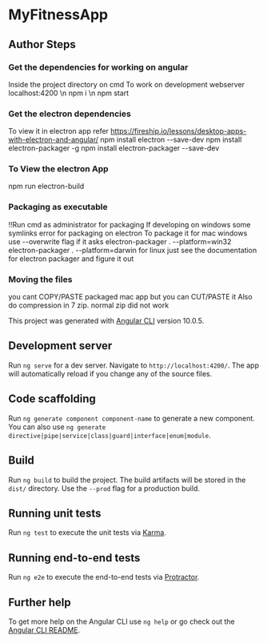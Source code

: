 # MyFitnessApp

## Author Steps

### Get the dependencies for working on angular
Inside the project directory on cmd
To work on development webserver localhost:4200 \n
npm i \n
npm start

### Get the electron dependencies
To view it in electron app refer https://fireship.io/lessons/desktop-apps-with-electron-and-angular/
npm install electron --save-dev
npm install electron-packager -g
npm install electron-packager --save-dev

### To View the electron App  
npm run electron-build

### Packaging as executable 
!!Run cmd as administrator for packaging  If developing on windows some symlinks error for packaging on electron
To package it for mac windows use --overwrite flag if it asks
electron-packager . --platform=win32
electron-packager . --platform=darwin
for linux just see the documentation for electron packager and figure it out

### Moving the files 
you cant COPY/PASTE packaged mac app
but you can CUT/PASTE it 
Also do compression in 7 zip. normal zip did not work 

This project was generated with [Angular CLI](https://github.com/angular/angular-cli) version 10.0.5.

## Development server

Run `ng serve` for a dev server. Navigate to `http://localhost:4200/`. The app will automatically reload if you change any of the source files.

## Code scaffolding

Run `ng generate component component-name` to generate a new component. You can also use `ng generate directive|pipe|service|class|guard|interface|enum|module`.

## Build

Run `ng build` to build the project. The build artifacts will be stored in the `dist/` directory. Use the `--prod` flag for a production build.

## Running unit tests

Run `ng test` to execute the unit tests via [Karma](https://karma-runner.github.io).

## Running end-to-end tests

Run `ng e2e` to execute the end-to-end tests via [Protractor](http://www.protractortest.org/).

## Further help

To get more help on the Angular CLI use `ng help` or go check out the [Angular CLI README](https://github.com/angular/angular-cli/blob/master/README.md).
